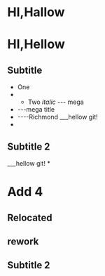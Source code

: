 # HI,Hallow
# HI,Hellow
## Subtitle
* One
* * Two _italic_
--- mega
* ---mega title
* ----Richmond
___hellow git!
* 
## Subtitle 2
___hellow git!
* 
# Add 4
## Relocated
## rework
## Subtitle 2
